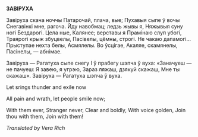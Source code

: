 
**ЗАВІРУХА**

Завіруха скача ноччы Патарочай, плача, вые; Пухавыя сыпе ў вочы Снегавінкі мне, рагоча. Йду навобмац; ледзь жывы я, Няжывыя суну ногі Бездарогі. Цела ные, Калянее; верставы я Прамінаю слуп убогі, Траярогі крыж збуцвелы, Пасівелы, цёмны, строгі. He чакаю дапамогі... Прыступае нехта белы, Асмялелы. Во ўсцігае, Акаляе, скамянелы, Пасінелы, — абнімае.

Завіруха — Рагатуха сыпе снегу I ў прабегу шэпча ў вуха: «Заначуеш — не пачуеш: Я завею, я угрэю, Зараз ляжаш, дзякуй скажаш, Мне ты скажаш». Завіруха — Рагатуха шэпча ў вуха.

Let srings thunder and exile now

All pain and wrath, let people smile now;

With them ever, Stranger never, Clear and boldly, With voice golden, Join thou with them, Join with them!

_Translated by Vera Rich_
